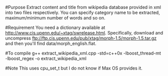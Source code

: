 #Purpose
Extract content and title from wikipedia database provided in xml into two files respectively.
You can specify category name to be extracted, maximum/minimum number of words and so on.

#Requirement
You need a dictionary available at http://www.cis.upenn.edu/~xtag/swrelease.html.
Specifically, download and uncompress ftp://ftp.cis.upenn.edu/pub/xtag/morph-1.5/morph-1.5.tar.gz and then you'll find data/morph_english.flat.

#To compile
g++ extract_wikipedia_xml.cpp -std=c++0x -lboost_thread-mt -lboost_regex -o extract_wikipedia_xml

#Note
This uses cpu_set_t but I do not know if Max OS provides it.

